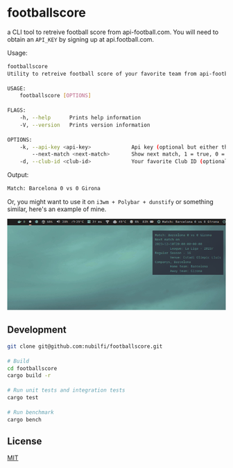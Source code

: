 # footballscore

a CLI tool to retreive football score from api-football.com. You will need to obtain an `API_KEY` by signing up at api.football.com.

Usage:

```bash
footballscore
Utility to retreive football score of your favorite team from api-football.com

USAGE:
    footballscore [OPTIONS]

FLAGS:
    -h, --help      Prints help information
    -V, --version   Prints version information

OPTIONS:
    -k, --api-key <api-key>             Api key (optional but either this or API_KEY environemnt variable must exist)
        --next-match <next-match>       Show next match, 1 = true, 0 = false (optional)
    -d, --club-id <club-id>             Your favorite Club ID (optional), if not specified `529 (Barcelona)` will be assumed
```

Output:

```bash
Match: Barcelona 0 vs 0 Girona
```

Or, you might want to use it on `i3wm + Polybar + dunstify` or something similar, here's an example of mine.

![image](https://github.com/nubilfi/footballscore/blob/main/i3wm/footballscore-i3wm.png "image")

## Development

```bash
git clone git@github.com:nubilfi/footballscore.git

# Build
cd footballscore
cargo build -r

# Run unit tests and integration tests
cargo test

# Run benchmark
cargo bench
```

## License

[MIT](https://github.com/nubilfi/footballscore/blob/main/LICENSE)

